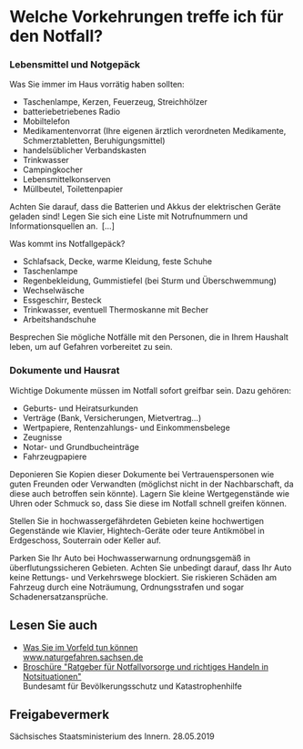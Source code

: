 # Welche Vorkehrungen treffe ich für den Notfall?

### Lebensmittel und Notgepäck

Was Sie immer im Haus vorrätig haben sollten:

* Taschenlampe, Kerzen, Feuerzeug, Streichhölzer
* batteriebetriebenes Radio
* Mobiltelefon
* Medikamentenvorrat (Ihre eigenen ärztlich verordneten Medikamente, Schmerztabletten, Beruhigungsmittel)
* handelsüblicher Verbandskasten
* Trinkwasser
* Campingkocher
* Lebensmittelkonserven
* Müllbeutel, Toilettenpapier

Achten Sie darauf, dass die Batterien und Akkus der elektrischen Geräte geladen sind! Legen Sie sich eine Liste mit Notrufnummern und Informationsquellen an. [...]

Was kommt ins Notfallgepäck?

* Schlafsack, Decke, warme Kleidung, feste Schuhe
* Taschenlampe
* Regenbekleidung, Gummistiefel (bei Sturm und Überschwemmung)
* Wechselwäsche
* Essgeschirr, Besteck
* Trinkwasser, eventuell Thermoskanne mit Becher
* Arbeitshandschuhe

Besprechen Sie mögliche Notfälle mit den Personen, die in Ihrem Haushalt leben, um auf Gefahren vorbereitet zu sein.

### Dokumente und Hausrat

Wichtige Dokumente müssen im Notfall sofort greifbar sein. Dazu gehören:

* Geburts- und Heiratsurkunden
* Verträge (Bank, Versicherungen, Mietvertrag…)
* Wertpapiere, Rentenzahlungs- und Einkommensbelege
* Zeugnisse
* Notar- und Grundbucheinträge
* Fahrzeugpapiere

Deponieren Sie Kopien dieser Dokumente bei Vertrauenspersonen wie guten Freunden oder Verwandten (möglichst nicht in der Nachbarschaft, da diese auch betroffen sein könnte). Lagern Sie kleine Wertgegenstände wie Uhren oder Schmuck so, dass Sie diese im Notfall schnell greifen können.

Stellen Sie in hochwassergefährdeten Gebieten keine hochwertigen Gegenstände wie Klavier, Hightech-Geräte oder teure Antikmöbel in Erdgeschoss, Souterrain oder Keller auf.

Parken Sie Ihr Auto bei Hochwasserwarnung ordnungsgemäß in überflutungssicheren Gebieten. Achten Sie unbedingt darauf, dass Ihr Auto keine Rettungs- und Verkehrswege blockiert. Sie riskieren Schäden am Fahrzeug durch eine Noträumung, Ordnungsstrafen und sogar Schadenersatzansprüche.

## Lesen Sie auch

* [Was Sie im Vorfeld tun können](http://naturgefahren.sachsen.de/vorsorge-schaden.htm)   
  www.naturgefahren.sachsen.de
* [Broschüre "Ratgeber für Notfallvorsorge und richtiges Handeln in Notsituationen"](http://www.bbk.bund.de/DE/Service/Publikationen/Broschuerenfaltblaetter/Ratgeber_node.html "Bundesamt für Bevölkerungsschutz und Katastrophenhilfe: Ratgeber Notfallvorsorge")  
  Bundesamt für Bevölkerungsschutz und Katastrophenhilfe

## Freigabevermerk

Sächsisches Staatsministerium des Innern. 28.05.2019
